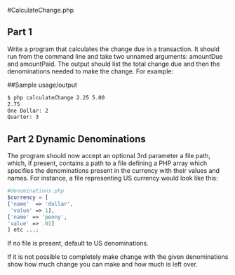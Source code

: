 #CalculateChange.php

## Part 1
Write a program that calculates the change due in a transaction. It should run from the command line and take two unnamed arguments: amountDue and amountPaid. The output should list the total change due and then the denominations needed to make the change. For example:


##Sample usage/output

```bash
$ php calculateChange 2.25 5.00
2.75
One Dollar: 2
Quarter: 3
```

## Part 2 Dynamic Denominations

The program should now accept an optional 3rd parameter a file path, which, if present, contains a path to a file defining a PHP array which specifies the denominations present in the currency with their values and names. For instance, a file representing US currency would look like this:

```php
#denominations.php
$currency = [
['name'  => 'dollar',
 'value' => 1],
['name' => 'penny',
'value' => .01]
] etc ...;
```
If no file is present, default to US denominations.

If it is not possible to completely make change with the given denominations show how much change you can make and how much is left over.
